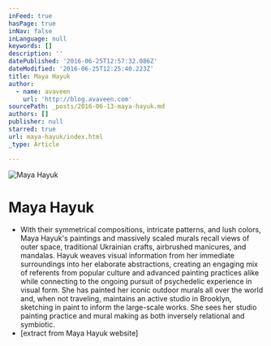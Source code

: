 ```yaml
---
inFeed: true
hasPage: true
inNav: false
inLanguage: null
keywords: []
description: ''
datePublished: '2016-06-25T12:57:32.086Z'
dateModified: '2016-06-25T12:25:40.223Z'
title: Maya Hayuk
author:
  - name: avaveen
    url: 'http://blog.avaveen.com'
sourcePath: _posts/2016-06-13-maya-hayuk.md
authors: []
publisher: null
starred: true
url: maya-hayuk/index.html
_type: Article

---
```

![Maya Hayuk](https://s3-us-west-2.amazonaws.com/the-grid-img/p/b48c18f1fe3fb32b4d1e53803d8e472695a86e5c.jpg)

# Maya Hayuk

* With their symmetrical compositions, intricate patterns, and lush colors, Maya Hayuk's paintings and massively scaled murals recall views of outer space, traditional Ukrainian crafts, airbrushed manicures, and mandalas. Hayuk weaves visual information from her immediate surroundings into her elaborate abstractions, creating an engaging mix of referents from popular culture and advanced painting practices alike while connecting to the ongoing pursuit of psychedelic experience in visual form. She has painted her iconic outdoor murals all over the world and, when not traveling, maintains an active studio in Brooklyn, sketching in paint to inform the large-scale works. She sees her studio painting practice and mural making as both inversely relational and symbiotic.
* \[extract from Maya Hayuk website\]